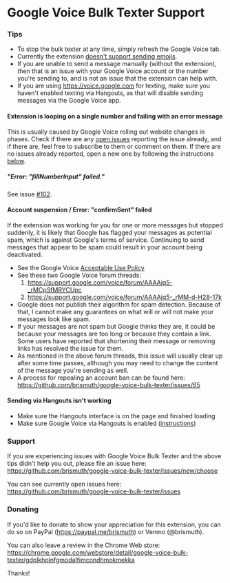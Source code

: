 # Google Voice Bulk Texter Support

### Tips
* To stop the bulk texter at any time, simply refresh the Google Voice tab.
* Currently the extension [doesn't support sending emojis](https://github.com/brismuth/google-voice-bulk-texter/issues/61).
* If you are unable to send a message manually (without the extension), then that is an issue with your Google Voice account or the number you're sending to, and is not an issue that the extension can help with.
* If you are using https://voice.google.com for texting, make sure you haven't enabled texting via Hangouts, as that will disable sending messages via the Google Voice app.

#### Extension is looping on a single number and failing with an error message
This is usually caused by Google Voice rolling out website changes in phases. Check if there are any [open issues](https://github.com/brismuth/google-voice-bulk-texter/issues) reporting the issue already, and if there are, feel free to subscribe to them or comment on them. If there are no issues already reported, open a new one by following the instructions [below](https://github.com/brismuth/google-voice-bulk-texter/blob/master/support.md#support).

##### "Error: "fillNumberInput" failed."
See issue [#102](https://github.com/brismuth/google-voice-bulk-texter/issues/102).

#### Account suspension / Error: "confirmSent" failed
If the extension was working for you for one or more messages but stopped suddenly, it is likely that Google has flagged your messages as potential spam, which is against Google's terms of service. Continuing to send messages that appear to be spam could result in your account being deactivated. 
* See the Google Voice [Acceptable Use Policy](https://support.google.com/voice/answer/9230450?hl=en&ref_topic=9273222)
* See these two Google Voice forum threads:
  1. https://support.google.com/voice/forum/AAAAjq5-_rMCpSfMRYCUpc
  2. https://support.google.com/voice/forum/AAAAjq5-_rMM-d-H28-17k
* Google does not publish their algorithm for spam detection. Because of that, I cannot make any guarantees on what will or will not make your messages look like spam.
* If your messages are not spam but Google thinks they are, it could be because your messages are too long or because they contain a link. Some users have reported that shortening their message or removing links has resolved the issue for them.
* As mentioned in the above forum threads, this issue will usually clear up after some time passes, although you may need to change the content of the message you're sending as well.
* A process for repealing an account ban can be found here: https://github.com/brismuth/google-voice-bulk-texter/issues/65

#### Sending via Hangouts isn't working
* Make sure the Hangouts interface is on the page and finished loading
* Make sure Google Voice via Hangouts is enabled ([instructions](https://support.google.com/voice/answer/6023920?co=GENIE.Platform%3DDesktop&hl=en))

### Support
If you are experiencing issues with Google Voice Bulk Texter and the above tips didn't help you out, please file an issue here:
https://github.com/brismuth/google-voice-bulk-texter/issues/new/choose

You can see currently open issues here:
https://github.com/brismuth/google-voice-bulk-texter/issues

### Donating 
If you'd like to donate to show your appreciation for this extension, you can do so on PayPal (https://paypal.me/brismuth) or Venmo (@brismuth).

You can also leave a review in the Chrome Web store:
https://chrome.google.com/webstore/detail/google-voice-bulk-texter/gdplkhplnfgmodalfimcondhmokmekka

Thanks!
